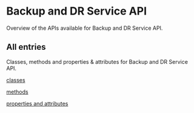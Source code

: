 [
This is a templated file. Adding content to this file may result in it being
reverted. Instead, if you want to place additional content, create an
"overview_content.md" file in `docs/` directory. The Sphinx tool will
pick up on the content and merge the content.
]: #

# Backup and DR Service API

Overview of the APIs available for Backup and DR Service API.

## All entries

Classes, methods and properties & attributes for
Backup and DR Service API.

[classes](https://cloud.google.com/python/docs/reference/backupdr/latest/summary_class.html)

[methods](https://cloud.google.com/python/docs/reference/backupdr/latest/summary_method.html)

[properties and
attributes](https://cloud.google.com/python/docs/reference/backupdr/latest/summary_property.html)
